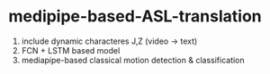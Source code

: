 # medipipe-based-ASL-translation
1. include dynamic characteres J,Z (video -> text) 
2. FCN + LSTM based model
3. mediapipe-based classical motion detection & classification

